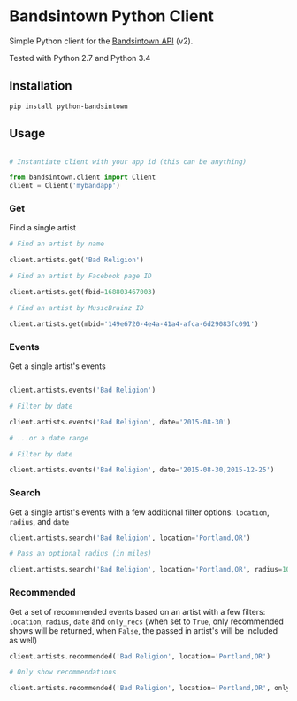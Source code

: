 # Bandsintown Python Client

Simple Python client for the [Bandsintown API](http://www.bandsintown.com/api/overview) (v2).

Tested with Python 2.7 and Python 3.4

## Installation

```shell
pip install python-bandsintown
```

## Usage

```python

# Instantiate client with your app id (this can be anything)

from bandsintown.client import Client
client = Client('mybandapp')
```

### Get

Find a single artist

```python
# Find an artist by name

client.artists.get('Bad Religion')

# Find an artist by Facebook page ID

client.artists.get(fbid=168803467003)

# Find an artist by MusicBrainz ID

client.artists.get(mbid='149e6720-4e4a-41a4-afca-6d29083fc091')
```

### Events

Get a single artist's events

```python

client.artists.events('Bad Religion')

# Filter by date

client.artists.events('Bad Religion', date='2015-08-30')

# ...or a date range

# Filter by date

client.artists.events('Bad Religion', date='2015-08-30,2015-12-25')
```

### Search

Get a single artist's events with a few additional filter options: `location`, `radius`, and `date`

```python
client.artists.search('Bad Religion', location='Portland,OR')

# Pass an optional radius (in miles)

client.artists.search('Bad Religion', location='Portland,OR', radius=100)

```

### Recommended

Get a set of recommended events based on an artist with a few filters: `location`, `radius`, `date`
and `only_recs` (when set to `True`, only recommended shows will be returned, when `False`, the 
passed in artist's will be included as well)

```python
client.artists.recommended('Bad Religion', location='Portland,OR')

# Only show recommendations

client.artists.recommended('Bad Religion', location='Portland,OR', only_recs=True)
```
